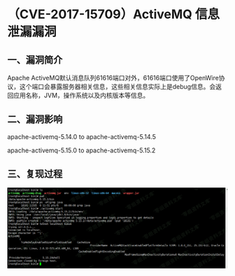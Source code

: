 # （CVE-2017-15709）ActiveMQ 信息泄漏漏洞

## 一、漏洞简介

Apache ActiveMQ默认消息队列61616端口对外，61616端口使用了OpenWire协议，这个端口会暴露服务器相关信息，这些相关信息实际上是debug信息。会返回应用名称，JVM，操作系统以及内核版本等信息。

## 二、漏洞影响

apache-activemq-5.14.0 to apache-activemq-5.14.5

apache-activemq-5.15.0 to apache-activemq-5.15.2

## 三、复现过程

![image](images/img1.png)
